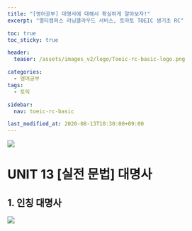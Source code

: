 ```yaml
---
title: "[영어공부] 대명사에 대해서 확실하게 알아보자!"
excerpt: "멀티캠퍼스 러닝클라우드 서비스, 토마토 TOEIC 생기초 RC"

toc: true
toc_sticky: true

header:
  teaser: /assets/images_v2/logo/Toeic-rc-basic-logo.png

categories:
  - 영어공부
tags:
  - 토익

sidebar:
  nav: toeic-rc-basic

last_modified_at: 2020-08-13T10:30:00+09:00
---
```

![](https://eliotjang.github.io/assets/images_v2/logo/Toeic-rc-basic-logo.png)

# UNIT 13 [실전 문법] 대명사

## 1. 인칭 대명사

![](https://eliotjang.github.io/assets/images_v2/english-learning/toeic-rc-basic/unit13/a-personal-pronoun-table.png)  

